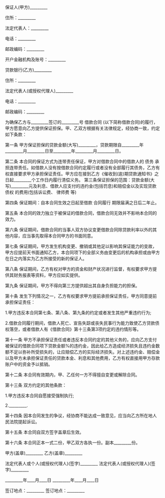 
 


保证人(甲方)_________


住所：_________


法定代表人：_________


电话：_________


邮政编码：_________


开户金融机构及账号：_________


贷款银行(乙方)_________


住所：_________


法定代表人(或授权代理人)_________


电话：_________


邮政编码：_________


为确保乙方与_________签订的_________号
借款合同
(以下简称借款合同)的履行，甲方愿意向乙方提供保证担保。甲、乙双方根据有关法律规定，经协商一致，约定如下条款：


第一条 甲方保证担保的贷款金额(大写)_________，贷款期限自_________年_________月_________日至_________年_________月_________日。


第二条 本合同的保证方式为连带责任保证，甲方对借款合同中的借款人的
债务
承担连带责任。如借款人没有按借款合同约定履行或者没有全部履行其债务，乙方有权直接要求甲方承担保证责任。甲方应在接到乙方《催收到(逾)期贷款通知书》之日起_________个工作日内履行清偿义务。 第三条保证担保的范围：贷款金额(大写)_________元及利息、借款人应支付的违约金(包括罚息)和赔偿金以及实现贷款
债权
的费用(包括诉讼费、
律师费
等)


第四条 保证期间：自本合同生效之日起至借款
合同履行
期限届满之日后二年止。


第五条 本合同的效力独立于被保证的借款合同，借款合同无效并不影响本合同的效力。


第六条 保证期间，借款合同的当事人双方协议变更借款合同除贷款利率以外的其他内容，应当事先取得本合同甲方的书面同意。


第七条 保证期间，甲方发生机构变更、撤销或其他足以影响其保证能力的变故，甲方应提前天书面通知乙方，本合同项下的全部义务由变更后的机构承担或由甲方在日之内落实为乙方所接受的新的保证人。


第八条 保证期间，乙方有权对甲方的资金和财产状况进行监督，有权要求甲方提供其财务报表等资料，甲方应如实提供。


第九条 保证期间，甲方不得向第三方提供超出其自身负担能力的担保。


第十条 发生下列情况之一，乙方有权要求甲方提前承担保证责任，甲方同意提前承担保证责任：


1.甲方违反本合同第七条、第八条、第九条的约定或者发生其他严重违约行为;


2.借款合同履行期间，借款人死亡、宣告失踪或丧失民事行为能力致使乙方贷款债权落空，或者借款人有《借款合同》第十三条第3项约定的违约情形等。


第十一条 甲方不承担保证责任或者违反本合同约定的其他义务的，应向乙方支付被保证的借款合同项下贷款金额%的违约金，因此给乙方造成经济损失且违约金数额不足以弥补所受损失的，让应赔偿乙方的实际经济损失。对上述违约金、赔偿金以及甲方未承担保证责任的贷款本金、利息和其他费用，乙方有权直接用甲方存款账户中的资金予以抵销。


第十二条 本合同有效期内，甲、乙任何一方不得擅自变更或解除合同。


第十三条 双方约定的其他条款：


1.甲方违反本合同自愿接受强制执行;


2._________.


第十四条 因本合同发生的争议，经协商不能达成一致意见，应当向乙方所在地人民法院提起诉讼。


第十五条 本合同自双方签字盖章后生效。


第十六条 本合同正本一式二份，甲乙双方各执一份。副本_________份。


甲方(盖章)_________ 乙方(盖章)_________


法定代表人或个人(或授权代理人)(签字)_________ 法定代表人(或授权代理人)(签字)_________


_________年____月____日 _________年____月____日


签订地点：_________ 签订地点：_________
 


 

 
 
 
 
 
  


  
 

  


  


  
 
 
 
 

